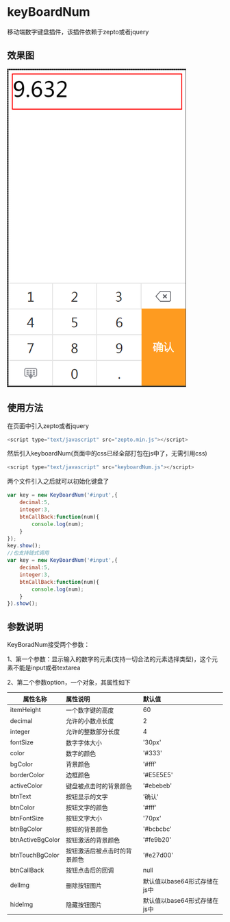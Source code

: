 # keyBoardNum
移动端数字键盘插件，该插件依赖于zepto或者jquery
## 效果图
![tu](./xgt.png)
## 使用方法  
在页面中引入zepto或者jquery
```javascript
<script type="text/javascript" src="zepto.min.js"></script>
```
然后引入keyboardNum(页面中的css已经全部打包在js中了，无需引用css)
```javascript
<script type="text/javascript" src="keyboardNum.js"></script>
```
两个文件引入之后就可以初始化键盘了
```javascript
var key = new KeyBoardNum('#input',{
    decimal:5,
    integer:3,
    btnCallBack:function(num){
        console.log(num);
    }
});
key.show();
//也支持链式调用
var key = new KeyBoardNum('#input',{
    decimal:5,
    integer:3,
    btnCallBack:function(num){
        console.log(num);
    }
}).show();
```

## 参数说明
KeyBoradNum接受两个参数：

1、第一个参数：显示输入的数字的元素(支持一切合法的元素选择类型)，这个元素不能是input或者textarea

2、第二个参数option，一个对象，其属性如下

| 属性名称 | 属性说明 | 默认值 |
| ------------- |:-------------| :-----|
| itemHeight | 一个数字键的高度 | 60 |
|decimal|允许的小数点长度| 2 |
|integer|允许的整数部分长度| 4 |
|fontSize|数字字体大小|'30px'|
|color|数字的颜色|'#333'|
|bgColor|背景颜色|'#fff'|
|borderColor|边框颜色|'#E5E5E5'|
|activeColor|键盘被点击时的背景颜色|'#ebebeb'|
|btnText|按钮显示的文字|'确认'|
|btnColor|按钮文字的颜色|'#fff'|
|btnFontSize|按钮文字大小|'70px'|
|btnBgColor|按钮的背景颜色|'#bcbcbc'|
|btnActiveBgColor|按钮激活的背景颜色|'#fe9b20'|
|btnTouchBgColor|按钮激活后被点击时的背景颜色|'#e27d00'|
|btnCallBack|按钮点击后的回调|null|
|delImg|删除按钮图片|默认值以base64形式存储在js中|
|hideImg|隐藏按钮图片|默认值以base64形式存储在js中|
